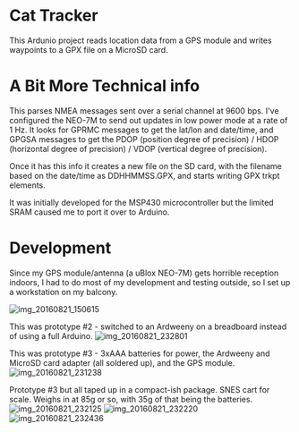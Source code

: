 # Cat Tracker

This Ardunio project reads location data from a GPS module and writes waypoints to a GPX file on a MicroSD card.

# A Bit More Technical info

This parses NMEA messages sent over a serial channel at 9600 bps. I've configured the NEO-7M to send out updates in low power mode at a rate of 1 Hz. It looks for GPRMC messages to get the lat/lon and date/time, and GPGSA messages to get the PDOP (position degree of precision) / HDOP (horizontal degree of precision) / VDOP (vertical degree of precision).

Once it has this info it creates a new file on the SD card, with the filename based on the date/time as DDHHMMSS.GPX, and starts writing GPX trkpt elements.

It was initially developed for the MSP430 microcontroller but the limited SRAM caused me to port it over to Arduino.

# Development
Since my GPS module/antenna (a uBlox NEO-7M) gets horrible reception indoors, I had to do most of my development and testing outside, so I set up a workstation on my balcony.

![img_20160821_150615](https://cloud.githubusercontent.com/assets/526414/17857945/66568f7e-6849-11e6-95c4-0d8ab43c9026.jpg)

This was prototype #2 - switched to an Ardweeny on a breadboard instead of using a full Arduino.
![img_20160821_232801](https://cloud.githubusercontent.com/assets/526414/17857966/77c36b2e-6849-11e6-877e-ba12630e25bd.jpg)

This was prototype #3 - 3xAAA batteries for power, the Ardweeny and MicroSD card adapter (all soldered up), and the GPS module.
![img_20160821_231238](https://cloud.githubusercontent.com/assets/526414/17857949/6c9f5c76-6849-11e6-9e36-d9c97a9fa87e.jpg)

Prototype #3 but all taped up in a compact-ish package. SNES cart for scale. Weighs in at 85g or so, with 35g of that being the batteries.
![img_20160821_232125](https://cloud.githubusercontent.com/assets/526414/17857957/71716e2e-6849-11e6-813b-914ae6ce6211.jpg)
![img_20160821_232220](https://cloud.githubusercontent.com/assets/526414/17857961/73cf87a0-6849-11e6-86c3-2e979b99fa28.jpg)
![img_20160821_232436](https://cloud.githubusercontent.com/assets/526414/17857963/75ba4eb0-6849-11e6-8cdd-dcba2cd7d1c8.jpg)
